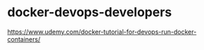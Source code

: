 # docker-devops-developers

https://www.udemy.com/docker-tutorial-for-devops-run-docker-containers/
